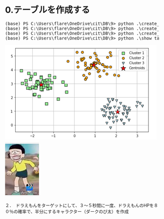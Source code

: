 # 0.テーブルを作成する

<pre>
(base) PS C:\Users\flare\OneDrive\cit\DB\9> python .\create_players_table.py
(base) PS C:\Users\flare\OneDrive\cit\DB\9> python .\create_characters_table.py
(base) PS C:\Users\flare\OneDrive\cit\DB\9> python .\create_events_table.py
(base) PS C:\Users\flare\OneDrive\cit\DB\9> python .\show_tables.py
</pre>

<img src="show_tables.png">

<img src="nobita.png">

２．　ドラえもんをターゲットにして、３～５秒間に一度、ドラえもんのHPを８０％の確率で、半分にするキャラクター（ダークのび太）を作成
